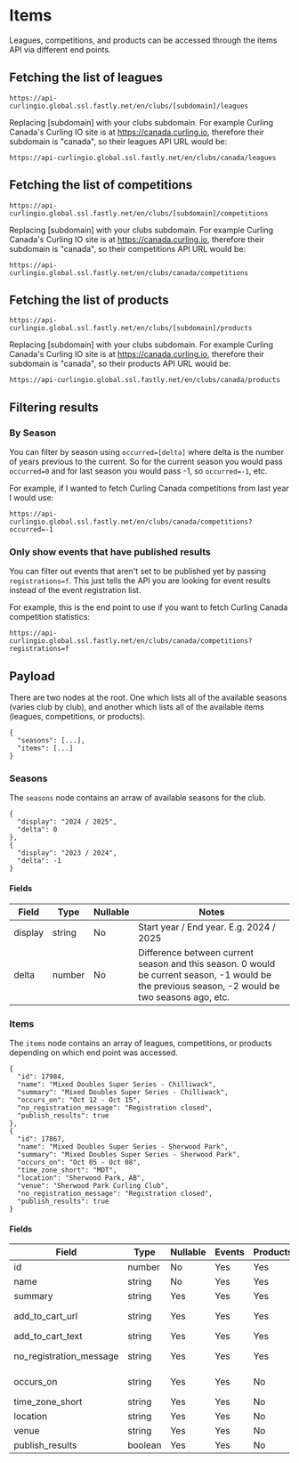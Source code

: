 # Items

Leagues, competitions, and products can be accessed through the items API via different end points.

## Fetching the list of leagues[​](#fetching-the-list-of-leagues "Direct link to Fetching the list of leagues")

```
https://api-curlingio.global.ssl.fastly.net/en/clubs/[subdomain]/leagues
```

Replacing \[subdomain] with your clubs subdomain. For example Curling Canada's Curling IO site is at <https://canada.curling.io>, therefore their subdomain is "canada", so their leagues API URL would be:

```
https://api-curlingio.global.ssl.fastly.net/en/clubs/canada/leagues
```

## Fetching the list of competitions[​](#fetching-the-list-of-competitions "Direct link to Fetching the list of competitions")

```
https://api-curlingio.global.ssl.fastly.net/en/clubs/[subdomain]/competitions
```

Replacing \[subdomain] with your clubs subdomain. For example Curling Canada's Curling IO site is at <https://canada.curling.io>, therefore their subdomain is "canada", so their competitions API URL would be:

```
https://api-curlingio.global.ssl.fastly.net/en/clubs/canada/competitions
```

## Fetching the list of products[​](#fetching-the-list-of-products "Direct link to Fetching the list of products")

```
https://api-curlingio.global.ssl.fastly.net/en/clubs/[subdomain]/products
```

Replacing \[subdomain] with your clubs subdomain. For example Curling Canada's Curling IO site is at <https://canada.curling.io>, therefore their subdomain is "canada", so their products API URL would be:

```
https://api-curlingio.global.ssl.fastly.net/en/clubs/canada/products
```

## Filtering results[​](#filtering-results "Direct link to Filtering results")

### By Season[​](#by-season "Direct link to By Season")

You can filter by season using `occurred=[delta]` where delta is the number of years previous to the current. So for the current season you would pass `occurred=0` and for last season you would pass -1, so `occurred=-1`, etc.

For example, if I wanted to fetch Curling Canada competitions from last year I would use:

```
https://api-curlingio.global.ssl.fastly.net/en/clubs/canada/competitions?occurred=-1
```

### Only show events that have published results[​](#only-show-events-that-have-published-results "Direct link to Only show events that have published results")

You can filter out events that aren't set to be published yet by passing `registrations=f`. This just tells the API you are looking for event results instead of the event registration list.

For example, this is the end point to use if you want to fetch Curling Canada competition statistics:

```
https://api-curlingio.global.ssl.fastly.net/en/clubs/canada/competitions?registrations=f
```

## Payload[​](#payload "Direct link to Payload")

There are two nodes at the root. One which lists all of the available seasons (varies club by club), and another which lists all of the available items (leagues, competitions, or products).

```
{
  "seasons": [...],
  "items": [...]
}
```

### Seasons[​](#seasons "Direct link to Seasons")

The `seasons` node contains an arraw of available seasons for the club.

```
{
  "display": "2024 / 2025",
  "delta": 0
},
{
  "display": "2023 / 2024",
  "delta": -1
}
```

#### Fields[​](#fields "Direct link to Fields")

| Field   | Type   | Nullable | Notes                                                                                                                                            |
| ------- | ------ | -------- | ------------------------------------------------------------------------------------------------------------------------------------------------ |
| display | string | No       | Start year / End year. E.g. 2024 / 2025                                                                                                          |
| delta   | number | No       | Difference between current season and this season. 0 would be current season, -1 would be the previous season, -2 would be two seasons ago, etc. |

### Items[​](#items "Direct link to Items")

The `items` node contains an array of leagues, competitions, or products depending on which end point was accessed.

```
{
  "id": 17984,
  "name": "Mixed Doubles Super Series - Chilliwack",
  "summary": "Mixed Doubles Super Series - Chilliwack",
  "occurs_on": "Oct 12 - Oct 15",
  "no_registration_message": "Registration closed",
  "publish_results": true
},
{
  "id": 17867,
  "name": "Mixed Doubles Super Series - Sherwood Park",
  "summary": "Mixed Doubles Super Series - Sherwood Park",
  "occurs_on": "Oct 05 - Oct 08",
  "time_zone_short": "MDT",
  "location": "Sherwood Park, AB",
  "venue": "Sherwood Park Curling Club",
  "no_registration_message": "Registration closed",
  "publish_results": true
}
```

#### Fields[​](#fields-1 "Direct link to Fields")

| Field                     | Type    | Nullable | Events | Products | Notes                                                                                   |
| ------------------------- | ------- | -------- | ------ | -------- | --------------------------------------------------------------------------------------- |
| id                        | number  | No       | Yes    | Yes      | Unique identifier. E.g. 1                                                               |
| name                      | string  | No       | Yes    | Yes      | E.g. Monday Night Open                                                                  |
| summary                   | string  | Yes      | Yes    | Yes      | E.g. Draws are at 7:00 and 9:00 PM                                                      |
| add\_to\_cart\_url        | string  | Yes      | Yes    | Yes      | URL to add item to users cart. E.g. <https://demo.curling.io/en/products/1/add_to_cart> |
| add\_to\_cart\_text       | string  | Yes      | Yes    | Yes      | Text for the add to cart link. E.g. Register                                            |
| no\_registration\_message | string  | Yes      | Yes    | Yes      | Message when there is no registration. E.g. Sold out                                    |
| occurs\_on                | string  | Yes      | Yes    | No       | When the event starts and ends. E.g. Oct 05 - Oct 08                                    |
| time\_zone\_short         | string  | Yes      | Yes    | No       | Short form of time zone. E.g. EDT                                                       |
| location                  | string  | Yes      | Yes    | No       | Location of event. E.g. Vancouver                                                       |
| venue                     | string  | Yes      | Yes    | No       | Venue for event. E.g. Vancouver Culing Club                                             |
| publish\_results          | boolean | Yes      | Yes    | No       | Whether or not to publish event results. E.g. true                                      |
